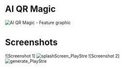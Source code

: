 # AI QR Magic
![AI QR Magic - Feature graphic](https://github.com/achelmasoudi/AI_QR_Magic/assets/154275618/44e7c0ae-3503-4051-ac8e-8b2f359af00d)

# Screenshots
![Screenshot 1] ![splashScreen_PlayStre](https://github.com/achelmasoudi/AI_QR_Magic/assets/154275618/13b217f1-5714-4b43-9048-800b75c69cdc)
![Screenshot 2] ![generate_PlayStre](https://github.com/achelmasoudi/AI_QR_Magic/assets/154275618/dc18df38-e61b-43d0-9699-f989b1659386)
